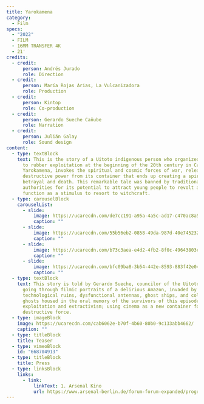 ```yaml
---
title: Yarokamena
category:
  - Film
specs:
  - "2022"
  - FILM
  - 16MM TRANSFER 4K
  - 21'
credits:
  - credit:
      person: Andrés Jurado
      role: Direction
  - credit:
      person: María Rojas Arias, La Vulcanizadora
      role: Production
  - credit:
      person: Kintop
      role: Co-production
  - credit:
      person: Gerardo Sueche Cañube
      role: Narration
  - credit:
      person: Julián Galay
      role: Sound design
content:
  - type: textBlock
    text: This is the story of a Uitoto indigenous person who organized a resistance
      to rubber exploitation at the beginning of the 20th century in Casa Arana.
      Yarokamena, invokes the spiritual and cosmic forces of war, releasing its
      destructive power from its container that ends up creating a spiral of
      betrayal and death. This remarkable tale was banned by traditional
      authorities for its potential to attract young people to revolt and
      function as a stimulus to resort to witchcraft.
  - type: carouselBlock
    carouselList:
      - slide:
          image: https://ucarecdn.com/de7cc191-a95a-4a5c-ad17-c470ac8a59b7/
          caption: ""
      - slide:
          image: https://ucarecdn.com/55b56eb2-0858-49da-987d-40e745232558/
          caption: ""
      - slide:
          image: https://ucarecdn.com/b73c3aea-e4d2-4fb2-8f0c-49643803eee8/
          caption: ""
      - slide:
          image: https://ucarecdn.com/bfc09ba8-3b54-442e-8593-883f42e0494a/
          caption: ""
  - type: textBlock
    text: This story is told by Gerardo Sueche, councilor of the Uitoto peoples,
      going through filmic portraits of a delirious Amazon, invaded by
      technological ruins, dysfunctional antennas, ghost ships, and colonial
      ghosts housed in the oral memory of the survivors of this episode of
      exploitation and extractivism; using cinema as a new container for this
      destructive force.
  - type: imageBlock
    image: https://ucarecdn.com/cab6062e-b70f-4b60-80b0-9c133abb4662/
    caption: ""
  - type: titleBlock
    title: Teaser
  - type: vimeoBlock
    id: "668704913"
  - type: titleBlock
    title: Press
  - type: linksBlock
    links:
      - link:
          linkText: 1. Arsenal Kino
          url: https://www.arsenal-berlin.de/forum-forum-expanded/programm-forum-expanded/filme/yarokamena/
---
```

